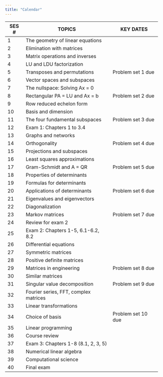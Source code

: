 ```yaml
---
title: "Calendar"
---
```

| SES # | TOPICS                                | KEY DATES          |
|-------|---------------------------------------|--------------------|
| 1     | The geometry of linear equations      |                    |
| 2     | Elimination with matrices             |                    |
| 3     | Matrix operations and inverses        |                    |
| 4     | LU and LDU factorization              |                    |
| 5     | Transposes and permutations           | Problem set 1 due  |
| 6     | Vector spaces and subspaces           |                    |
| 7     | The nullspace: Solving Ax = 0         |                    |
| 8     | Rectangular PA = LU and Ax = b        | Problem set 2 due  |
| 9     | Row reduced echelon form              |                    |
| 10    | Basis and dimension                   |                    |
| 11    | The four fundamental subspaces        | Problem set 3 due  |
| 12    | Exam 1: Chapters 1 to 3.4             |                    |
| 13    | Graphs and networks                   |                    |
| 14    | Orthogonality                         | Problem set 4 due  |
| 15    | Projections and subspaces             |                    |
| 16    | Least squares approximations          |                    |
| 17    | Gram-Schmidt and A = QR               | Problem set 5 due  |
| 18    | Properties of determinants            |                    |
| 19    | Formulas for determinants             |                    |
| 20    | Applications of determinants          | Problem set 6 due  |
| 21    | Eigenvalues and eigenvectors          |                    |
| 22    | Diagonalization                       |                    |
| 23    | Markov matrices                       | Problem set 7 due  |
| 24    | Review for exam 2                     |                    |
| 25    | Exam 2: Chapters 1-5, 6.1-6.2, 8.2    |                    |
| 26    | Differential equations                |                    |
| 27    | Symmetric matrices                    |                    |
| 28    | Positive definite matrices            |                    |
| 29    | Matrices in engineering               | Problem set 8 due  |
| 30    | Similar matrices                      |                    |
| 31    | Singular value decomposition          | Problem set 9 due  |
| 32    | Fourier series, FFT, complex matrices |                    |
| 33    | Linear transformations                |                    |
| 34    | Choice of basis                       | Problem set 10 due |
| 35    | Linear programming                    |                    |
| 36    | Course review                         |                    |
| 37    | Exam 3: Chapters 1-8 (8.1, 2, 3, 5)   |                    |
| 38    | Numerical linear algebra              |                    |
| 39    | Computational science                 |                    |
| 40    | Final exam                            |                    |